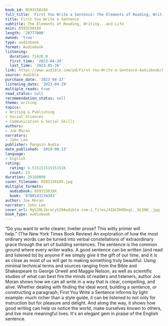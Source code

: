 ```yaml
---
book_id: 059315018X
full_title: 'First You Write a Sentence: The Elements of Reading, Writing...and Life'
title: First You Write a Sentence
subtitle: The Elements of Reading, Writing...and Life
asin: 059315018X
length: '28777000'
owned: 'true'
type: audiobook
format: Audiobook
listening:
  duration: 71420.0
  first_time: '2023-04-29'
  last_time: '2023-05-26'
link: https://www.audible.com/pd/First-You-Write-a-Sentence-Audiobook/059315018X
source: Audible
purchase_date: '2023-04-27'
listening_date: '2023-04-29'
multiple_reads: true
read_status: null
recommendation_status: null
theme: writing
topics:
- Writing & Publishing
- Social Sciences
- Communication & Social Skills
authors:
- Joe Moran
narrators:
- John Lee
publisher: Penguin Audio
date_published: '2019-08-13'
language:
- English
rating:
  rating: 4.515151515151516
  count: 33
duration: 29160000
cover_filename: 059315018X.jpg
multiple_formats:
  audiobook: 059315018X
  book: '9780143134343'
author: Joe Moran
narrator: John Lee
cover_url: My%20Library%20Audible.com-1_files/41bCEH9DxgL._SL500_.jpg
book_type: audiobook
---
```

“Do you want to write clearer, livelier prose? This witty primer will help.” (The New York Times Book Review)
An exploration of how the most ordinary words can be turned into verbal constellations of extraordinary grace through the art of building sentences.
The sentence is the common ground where every writer walks. A good sentence can be written (and read and listened to) by anyone if we simply give it the gift of our time, and it is as close as most of us will get to making something truly beautiful. Using minimal technical terms and sources ranging from the Bible and Shakespeare to George Orwell and Maggie Nelson, as well as scientific studies of what can best fire the minds of readers and listeners, author Joe Moran shows how we can all write in a way that is clear, compelling, and alive.
Whether dealing with finding the ideal word, building a sentence, or constructing a paragraph, First You Write a Sentence informs by light example: much richer than a style guide, it can be listened to not only for instruction but for pleasure and delight. And along the way, it shows how good writing can help us notice the world, make ourselves known to others, and live more meaningful lives. It's an elegant gem in praise of the English sentence.

